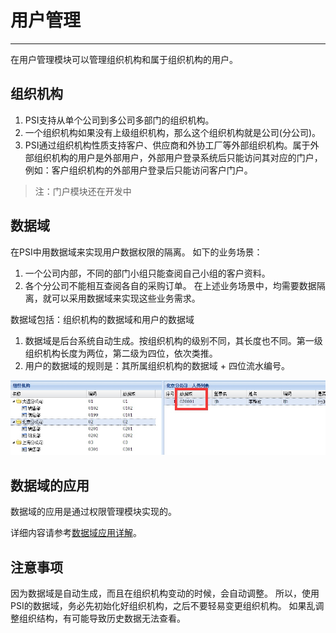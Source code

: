# 用户管理

---

在用户管理模块可以管理组织机构和属于组织机构的用户。

## 组织机构
1. PSI支持从单个公司到多公司多部门的组织机构。
2. 一个组织机构如果没有上级组织机构，那么这个组织机构就是公司(分公司)。
3. PSI通过组织机构性质支持客户、供应商和外协工厂等外部组织机构。属于外部组织机构的用户是外部用户，外部用户登录系统后只能访问其对应的门户，例如：客户组织机构的外部用户登录后只能访问客户门户。
> 注：门户模块还在开发中

## 数据域
在PSI中用数据域来实现用户数据权限的隔离。
如下的业务场景：
1. 一个公司内部，不同的部门小组只能查阅自己小组的客户资料。
2. 各个分公司不能相互查阅各自的采购订单。 
在上述业务场景中，均需要数据隔离，就可以采用数据域来实现这些业务需求。

数据域包括：组织机构的数据域和用户的数据域
1. 数据域是后台系统自动生成。按组织机构的级别不同，其长度也不同。第一级组织机构长度为两位，第二级为四位，依次类推。
2. 用户的数据域的规则是：其所属组织机构的数据域 + 四位流水编号。

![](/assets/02-01-01.jpg)

## 数据域的应用
数据域的应用是通过权限管理模块实现的。

详细内容请参考[数据域应用详解](05.md)。

## 注意事项
因为数据域是自动生成，而且在组织机构变动的时候，会自动调整。
所以，使用PSI的数据域，务必先初始化好组织机构，之后不要轻易变更组织机构。
如果乱调整组织结构，有可能导致历史数据无法查看。

